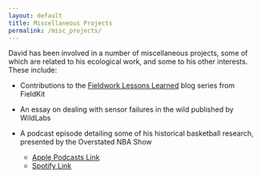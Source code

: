 ```yaml
---
layout: default
title: Miscellaneous Projects
permalink: /misc_projects/
---
```


David has been involved in a number of miscellaneous projects, some of which are related to his ecological work, and some to his other interests. These include:

* Contributions to the [Fieldwork Lessons Learned](https://www.fieldkit.org/blog/fieldwork-lessons-learned-part-three/) blog series from FieldKit

* An essay on dealing with sensor failures in the wild published by WildLabs

* A podcast episode detailing some of his historical basketball research, presented by the Overstated NBA Show
     * [Apple Podcasts Link](https://podcasts.apple.com/us/podcast/the-overstated-nba-show/id1511105078?i=1000539694282&fbclid=IwAR1Z8gXXeRl44PdAap2xyHHaOFIfYwItRn6jLvkT7-9ovNjKnWYhlHyv1nI)
     * [Spotify Link](https://open.spotify.com/episode/7zQxZ7ufcUdGSYdRVwEnmd?si=x4a5WcUbSWS2veg7TgXtKQ&fbclid=IwAR0eEWtbSP28OhxEXEO9EqOp481nMyaMvYzfJdrRjIyb3jOKUH_yk6klH7I&nd=1)

